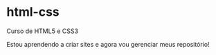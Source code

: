 # html-css
 Curso de HTML5 e CSS3

Estou aprendendo a criar sites e agora vou gerenciar meus repositório!
